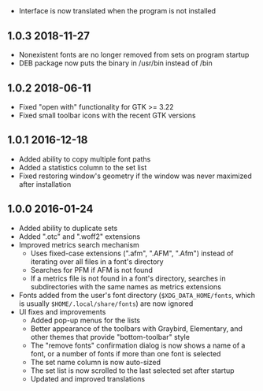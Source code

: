 ##

* Interface is now translated when the program is not installed


## 1.0.3 2018-11-27

* Nonexistent fonts are no longer removed from sets on program
  startup
* DEB package now puts the binary in /usr/bin instead of /bin


## 1.0.2 2018-06-11

* Fixed "open with" functionality for GTK >= 3.22
* Fixed small toolbar icons with the recent GTK versions


## 1.0.1 2016-12-18

* Added ability to copy multiple font paths
* Added a statistics column to the set list
* Fixed restoring window's geometry if the window was never maximized
  after installation


## 1.0.0 2016-01-24

* Added ability to duplicate sets
* Added ".otc" and ".woff2" extensions
* Improved metrics search mechanism
    * Uses fixed-case extensions (".afm", ".AFM", ".Afm") instead of
      iterating over all files in a font's directory
    * Searches for PFM if AFM is not found
    * If a metrics file is not found in a font's directory, searches in
      subdirectories with the same names as metrics extensions
* Fonts added from the user's font directory (`$XDG_DATA_HOME/fonts`,
  which is usually `$HOME/.local/share/fonts`) are now ignored
* UI fixes and improvements
    * Added pop-up menus for the lists
    * Better appearance of the toolbars with Graybird, Elementary, and
      other themes that provide "bottom-toolbar" style
    * The "remove fonts" confirmation dialog is now shows a name of a
      font, or a number of fonts if more than one font is selected
    * The set name column is now auto-sized
    * The set list is now scrolled to the last selected set after
      startup
    * Updated and improved translations
